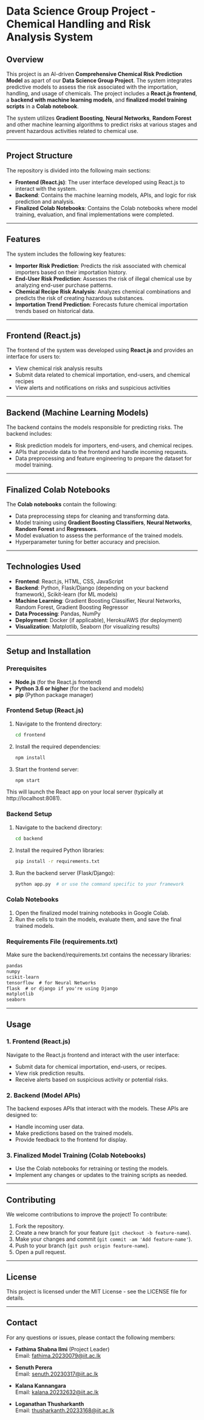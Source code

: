 # **Data Science Group Project - Chemical Handling and Risk Analysis System**

## **Overview**
This project is an AI-driven **Comprehensive Chemical Risk Prediction Model** as apart of our **Data Science Group Project**. The system integrates predictive models to assess the risk associated with the importation, handling, and usage of chemicals. The project includes a **React.js frontend**, a **backend with machine learning models**, and **finalized model training scripts** in a **Colab notebook**.

The system utilizes **Gradient Boosting**, **Neural Networks**, **Random Forest** and other machine learning algorithms to predict risks at various stages and prevent hazardous activities related to chemical use.

---

## **Project Structure**
The repository is divided into the following main sections:

- **Frontend (React.js)**: The user interface developed using React.js to interact with the system.
- **Backend**: Contains the machine learning models, APIs, and logic for risk prediction and analysis.
- **Finalized Colab Notebooks**: Contains the Colab notebooks where model training, evaluation, and final implementations were completed.

---

## **Features**
The system includes the following key features:

- **Importer Risk Prediction**: Predicts the risk associated with chemical importers based on their importation history.
- **End-User Risk Prediction**: Assesses the risk of illegal chemical use by analyzing end-user purchase patterns.
- **Chemical Recipe Risk Analysis**: Analyzes chemical combinations and predicts the risk of creating hazardous substances.
- **Importation Trend Prediction**: Forecasts future chemical importation trends based on historical data.

---

## **Frontend (React.js)**
The frontend of the system was developed using **React.js** and provides an interface for users to:

- View chemical risk analysis results
- Submit data related to chemical importation, end-users, and chemical recipes
- View alerts and notifications on risks and suspicious activities

---

## **Backend (Machine Learning Models)**
The backend contains the models responsible for predicting risks. The backend includes:

- Risk prediction models for importers, end-users, and chemical recipes.
- APIs that provide data to the frontend and handle incoming requests.
- Data preprocessing and feature engineering to prepare the dataset for model training.

---

## **Finalized Colab Notebooks**
The **Colab notebooks** contain the following:

- Data preprocessing steps for cleaning and transforming data.
- Model training using **Gradient Boosting Classifiers**, **Neural Networks**, **Random Forest** and **Regressors**.
- Model evaluation to assess the performance of the trained models.
- Hyperparameter tuning for better accuracy and precision.

---

## **Technologies Used**
- **Frontend**: React.js, HTML, CSS, JavaScript
- **Backend**: Python, Flask/Django (depending on your backend framework), Scikit-learn (for ML models)
- **Machine Learning**: Gradient Boosting Classifier, Neural Networks, Random Forest, Gradient Boosting Regressor
- **Data Processing**: Pandas, NumPy
- **Deployment**: Docker (if applicable), Heroku/AWS (for deployment)
- **Visualization**: Matplotlib, Seaborn (for visualizing results)

---

## **Setup and Installation**

### **Prerequisites**
- **Node.js** (for the React.js frontend)
- **Python 3.6 or higher** (for the backend and models)
- **pip** (Python package manager)

### **Frontend Setup (React.js)**

1. Navigate to the frontend directory:
   ```bash
   cd frontend
   ```

2. Install the required dependencies:
   ```bash
   npm install
   ```

3. Start the frontend server:
   ```bash
   npm start
   ```

This will launch the React app on your local server (typically at http://localhost:8081).

### **Backend Setup**

1. Navigate to the backend directory:
   ```bash
   cd backend
   ```

2. Install the required Python libraries:
   ```bash
   pip install -r requirements.txt
   ```

3. Run the backend server (Flask/Django):
   ```bash
   python app.py  # or use the command specific to your framework
   ```

### **Colab Notebooks**
1. Open the finalized model training notebooks in Google Colab.
2. Run the cells to train the models, evaluate them, and save the final trained models.

### **Requirements File (requirements.txt)**
Make sure the backend/requirements.txt contains the necessary libraries:

```txt
pandas
numpy
scikit-learn
tensorflow  # for Neural Networks
flask  # or django if you're using Django
matplotlib
seaborn
```

---

## **Usage**

### **1. Frontend (React.js)**
Navigate to the React.js frontend and interact with the user interface:
- Submit data for chemical importation, end-users, or recipes.
- View risk prediction results.
- Receive alerts based on suspicious activity or potential risks.

### **2. Backend (Model APIs)**
The backend exposes APIs that interact with the models. These APIs are designed to:
- Handle incoming user data.
- Make predictions based on the trained models.
- Provide feedback to the frontend for display.

### **3. Finalized Model Training (Colab Notebooks)**
- Use the Colab notebooks for retraining or testing the models.
- Implement any changes or updates to the training scripts as needed.

---

## **Contributing**
We welcome contributions to improve the project! To contribute:

1. Fork the repository.
2. Create a new branch for your feature (`git checkout -b feature-name`).
3. Make your changes and commit (`git commit -am 'Add feature-name'`).
4. Push to your branch (`git push origin feature-name`).
5. Open a pull request.

---

## **License**
This project is licensed under the MIT License - see the LICENSE file for details.

---

## **Contact**
For any questions or issues, please contact the following members:

- **Fathima Shabna Ilmi** (Project Leader)  
  Email: fathima.20230079@iit.ac.lk

- **Senuth Perera**  
  Email: senuth.20230317@iit.ac.lk

- **Kalana Kannangara**  
  Email: kalana.20232632@iit.ac.lk

- **Loganathan Thusharkanth**  
  Email: thusharkanth.20233168@iit.ac.lk
